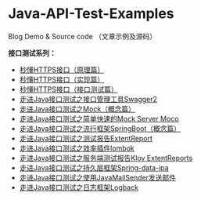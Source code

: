 # Java-API-Test-Examples
Blog Demo &amp; Source code （文章示例及源码）

**接口测试系列：**
-  [秒懂HTTPS接口（原理篇）](http://mp.weixin.qq.com/s?__biz=MzIwNDY3MDg1OA==&mid=2247484656&idx=1&sn=6088d53d91cc6ff0607fdb10113ebd78&chksm=973dd615a04a5f0341062a4cadb6d8d503882d1ecda9ff9a5f5d98f2a2dd067b82151fc5ec16&scene=21#wechat_redirect)
- [秒懂HTTPS接口（实现篇）](http://mp.weixin.qq.com/s?__biz=MzIwNDY3MDg1OA==&mid=2247484656&idx=2&sn=c02309b09f1d06e820a2a147d7e9e658&chksm=973dd615a04a5f03214fc8211ba80ee480d50c3068760999678b9881cb401415205fd3807b31&scene=21#wechat_redirect)
- [秒懂HTTPS接口（接口测试篇）](http://mp.weixin.qq.com/s?__biz=MzIwNDY3MDg1OA==&mid=2247484664&idx=1&sn=6f1137c87dd52b998d67de2f6cd043bc&chksm=973dd61da04a5f0b5af9b4d6a5797a59f95f746e69c3c3c4d5920ead63530658f5b0ff0daaf0&scene=21#wechat_redirect)
- [走进Java接口测试之接口管理工具Swagger2](http://mp.weixin.qq.com/s?__biz=MzIwNDY3MDg1OA==&mid=2247484704&idx=1&sn=4248953e1b1ba99386e0cb507ba9c310&chksm=973dd7c5a04a5ed334c9b0f63e87e95aedd3581a6dc48e47407c6e6baf4b4eb13439a28dacd9&scene=21#wechat_redirect)
- [走进Java接口测试之Mock（概念篇）](http://mp.weixin.qq.com/s?__biz=MzIwNDY3MDg1OA==&mid=2247484711&idx=1&sn=f7daa9a8e6b61a972c630f875d210ef3&chksm=973dd7c2a04a5ed45e448bc3120c153ea0211c6564eeb2fa527cbaa793804ed36e86dc47c093&scene=21#wechat_redirect)
- [走进Java接口测试之简单快速的Mock Server Moco](http://mp.weixin.qq.com/s?__biz=MzIwNDY3MDg1OA==&mid=2247484731&idx=1&sn=dcf587ed643be886312d7538b7867e38&chksm=973dd7dea04a5ec8e65943c552d3baae91815cee6a1e53165ca88fe49e4e85362ebfc44cd5ba&scene=21#wechat_redirect)
- [走进Java接口测试之流行框架SpringBoot（概念篇）](http://mp.weixin.qq.com/s?__biz=MzIwNDY3MDg1OA==&mid=2247484738&idx=1&sn=b8008ee9121f861e0287037f078cb6cf&chksm=973dd7a7a04a5eb13d0d323a5900d696d4c2ce0c022c57cdc97d2b3fb7ecc1c3786944e2207e&scene=21#wechat_redirect)
- [走进Java接口测试之测试报告ExtentReport](https://mp.weixin.qq.com/s?__biz=MzIwNDY3MDg1OA==&mid=2247484764&idx=1&sn=c3ef5c74dd01e4e55c327900f399b2cd&chksm=973dd7b9a04a5eaf32c898e276a081e0afe7b2defa2e235200771ec92d5492b3658886e8f7f4&token=1141811497&lang=zh_CN#rd)
- [走进Java接口测试之效率插件lombok](https://mp.weixin.qq.com/s?__biz=MzIwNDY3MDg1OA==&mid=2247484870&idx=1&sn=b3bb9a4481f996b4e831ad4477dc8bcf&chksm=973dd723a04a5e356bbcd59fea9edf9289a935a53299b5af4c87af01f73a9ed02d80219096fe&token=1155811988&lang=zh_CN#rd)
- [走进Java接口测试之服务端测试报告Klov ExtentReports](https://mp.weixin.qq.com/s?__biz=MzIwNDY3MDg1OA==&mid=2247484881&idx=1&sn=672ebd28fa87c227e3aae24128c4ef04&chksm=973dd734a04a5e22fb59b34ff358c8779f9f22ad44c8834babe58f92f9925dfe7239097de1a7#rd)
- [走进Java接口测试之持久层框架Spring-data-jpa](https://mp.weixin.qq.com/s?__biz=MzIwNDY3MDg1OA==&mid=2247484891&idx=1&sn=7538dcdcc680e64d02b5242f339ed431&chksm=973dd73ea04a5e2879e22f9265f6326690cc151baa27ee6a91eb1d8e98cf7e97be56ff939761&token=317313199&lang=zh_CN#rd)
- [走进Java接口测试之使用JavaMailSender发送邮件](https://mp.weixin.qq.com/s/J0KpsoeC_o53GymI6qtufw)
- [走进Java接口测试之日志框架Logback](https://mp.weixin.qq.com/s/aFAvldlTG5rNlyVaZrWcbg)